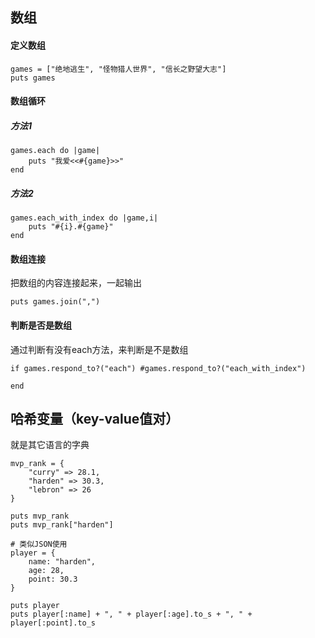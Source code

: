## 数组

#### 定义数组

    games = ["绝地逃生", "怪物猎人世界", "信长之野望大志"]
    puts games

#### 数组循环

##### 方法1
    games.each do |game|
        puts "我爱<<#{game}>>"
    end
##### 方法2
    games.each_with_index do |game,i|
        puts "#{i}.#{game}"
    end

#### 数组连接

把数组的内容连接起来，一起输出

    puts games.join(",")

#### 判断是否是数组

通过判断有没有each方法，来判断是不是数组

    if games.respond_to?("each") #games.respond_to?("each_with_index")

    end

## 哈希变量（key-value值对）

就是其它语言的字典

    mvp_rank = {
        "curry" => 28.1,
        "harden" => 30.3,
        "lebron" => 26
    }

    puts mvp_rank
    puts mvp_rank["harden"]

    # 类似JSON使用
    player = {
        name: "harden",
        age: 28,
        point: 30.3
    }

    puts player
    puts player[:name] + ", " + player[:age].to_s + ", " + player[:point].to_s
